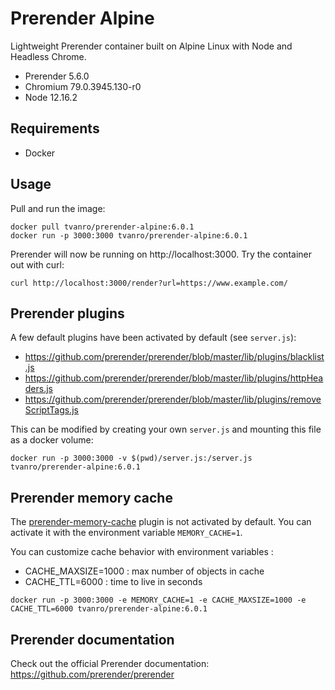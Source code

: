 # Prerender Alpine

Lightweight Prerender container built on Alpine Linux with Node and Headless Chrome.

- Prerender 5.6.0
- Chromium 79.0.3945.130-r0
- Node 12.16.2

## Requirements

- Docker

## Usage

Pull and run the image:

```
docker pull tvanro/prerender-alpine:6.0.1
docker run -p 3000:3000 tvanro/prerender-alpine:6.0.1
```
Prerender will now be running on http://localhost:3000. Try the container out with curl:

```
curl http://localhost:3000/render?url=https://www.example.com/
```

## Prerender plugins

A few default plugins have been activated by default (see `server.js`):
- https://github.com/prerender/prerender/blob/master/lib/plugins/blacklist.js
- https://github.com/prerender/prerender/blob/master/lib/plugins/httpHeaders.js
- https://github.com/prerender/prerender/blob/master/lib/plugins/removeScriptTags.js

This can be modified by creating your own `server.js` and mounting this file as a docker volume:

```
docker run -p 3000:3000 -v $(pwd)/server.js:/server.js tvanro/prerender-alpine:6.0.1 
```

## Prerender memory cache

The [prerender-memory-cache](https://github.com/prerender/prerender-memory-cache) plugin is not activated by default.
You can activate it with the environment variable `MEMORY_CACHE=1`.

You can customize cache behavior with environment variables :
- CACHE_MAXSIZE=1000 : max number of objects in cache
- CACHE_TTL=6000 : time to live in seconds

```
docker run -p 3000:3000 -e MEMORY_CACHE=1 -e CACHE_MAXSIZE=1000 -e CACHE_TTL=6000 tvanro/prerender-alpine:6.0.1 
```

## Prerender documentation

Check out the official Prerender documentation: https://github.com/prerender/prerender
